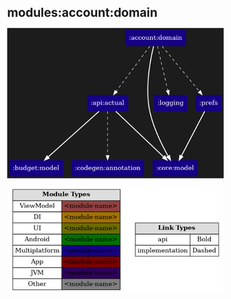 # modules:account:domain

<!--region chart-->
![chart](atlas/chart.png)

![legend](../../../atlas/legend.png)
<!--endregion-->